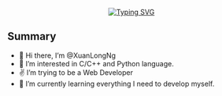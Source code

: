 <p align = "center" >
  <a href="https://www.linkedin.com/in/long-nguyen-35172623b/"><img src="https://readme-typing-svg.demolab.com?     font=Fira+Code&pause=1000&color=3DF792&center=true&width=600&lines=Trying+to+do+better." alt="Typing SVG" /></a>
</p>

## Summary
- 👋 Hi there, I’m @XuanLongNg
- 👀 I’m interested in C/C++ and Python language.
- ✌ I’m trying to be a Web Developer
- 🌱 I’m currently learning everything I need to develop myself.
<!-- ## Languages and Tools -->


<!-- ## Github Stats -->

<!--   <br/> -->
<!-- <p align="center">
<img src="https://github.com/Tuanpluss02/github-stats./blob/master/generated/overview.svg#gh-dark-mode-only">
<img src="https://github.com/Tuanpluss02/github-stats./blob/master/generated/languages.svg#gh-dark-mode-only"> -->
</p>

<!-- <br/> -->


